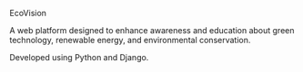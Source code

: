 EcoVision

A web platform designed to enhance awareness and education about green technology, renewable energy, and environmental conservation.

Developed using Python and Django.

